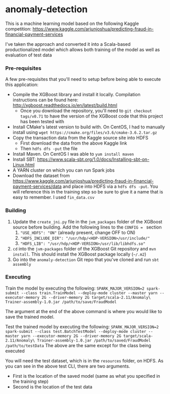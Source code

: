 # anomaly-detection

This is a machine learning model based on the following Kaggle competition:
https://www.kaggle.com/arjunjoshua/predicting-fraud-in-financial-payment-services

I've taken the approach and converted it into a Scala-based productionalized model which allows both training of the model as well as evaluation of test data

### Pre-requisites

A few pre-requisites that you'll need to setup before being able to execute this application:
- Compile the XGBoost library and install it locally. Compilation instructions can be found here: http://xgboost.readthedocs.io/en/latest/build.html
  - Once you download the repository, you'll need to `git checkout tags/v0.71` to have the version of the XGBoost code that this project has been tested with
- Install CMake's latest version to build with. On CentOS, I had to manually install using `wget https://cmake.org/files/v3.6/cmake-3.6.2.tar.gz`
- Copy the transaction data from the Kaggle source site into HDFS
  - First download the data from the above Kaggle link
  - Then `hdfs dfs -put` the file
- Install Maven. On CentOS I was able to `yum install maven`
- Install SBT: https://www.scala-sbt.org/1.0/docs/Installing-sbt-on-Linux.html
- A YARN cluster on which you can run Spark jobs
- Download the dataset from https://www.kaggle.com/arjunjoshua/predicting-fraud-in-financial-payment-services/data and place into HDFS via a `hdfs dfs -put`. You will reference this in the training step so be sure to give it a name that is easy to remember. I used `fin_data.csv`

### Building 

1. Update the `create_jni.py` file in the `jvm_packages` folder of the XGBoost source before building. Add the following lines to the `CONFIG = ` section
    1. `"USE_HDFS": "ON"` (already present, change OFF to ON)
    1. `"HDFS_INCLUDE_DIR": "/usr/hdp/<HDP-VERSION>/usr/include/"`
    1. `"HDFS_LIB": "/usr/hdp/<HDP-VERSION>/usr/lib/libhdfs.so"`
1. `cd` into the `jvm-packages` folder of the XGBoost Git repository and `mvn install`. This should install the XGBoost package locally (`~/.m2`)
1. Go into the `anomaly-detection` Git repo that you've cloned and run `sbt assembly`

### Executing

Train the model by executing the following:
`SPARK_MAJOR_VERSION=2 spark-submit --class train.TrainModel --deploy-mode cluster --master yarn --executor-memory 2G --driver-memory 2G target/scala-2.11/Anomaly\ Trainer-assembly-1.0.jar /path/to/save/FraudModel`

The argument at the end of the above command is where you would like to save the trained model.

Test the trained model by executing the following:
`SPARK_MAJOR_VERSION=2 spark-submit --class test.BatchTestModel --deploy-mode cluster --master yarn --executor-memory 2G --driver-memory 2G target/scala-2.11/Anomaly\ Trainer-assembly-1.0.jar /path/to/saved/FraudModel /path/to/testData`
The above are the same except for the class being executed

You will need the test dataset, which is in the `resources` folder, on HDFS. As you can see in the above test CLI, there are two arguments.
- First is the location of the saved model (same as what you specified in the training step)
- Second is the location of the test data
